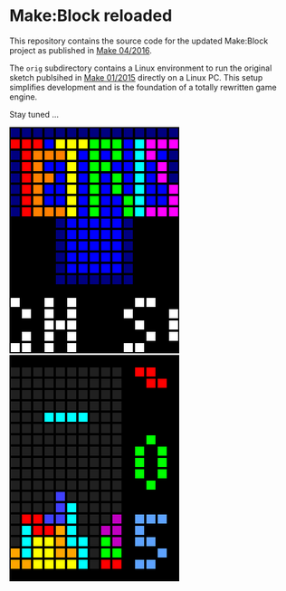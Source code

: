 # Make:Block reloaded

This repository contains the source code for the updated Make:Block
project as published in [Make 04/2016](https://shop.heise.de/katalog/make-block-reloaded).

The `orig` subdirectory contains a Linux environment to run the original
sketch publsihed in [Make 01/2015](http://www.heise.de/make/inhalt/2015/1/12/)
directly on a Linux PC. This setup simplifies development and is the 
foundation of a totally rewritten game engine.

Stay tuned ...

![Splash screen](title.png)![Game screen](game.png)